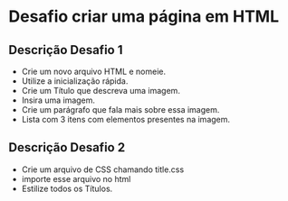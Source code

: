 # Desafio criar uma página em HTML

## Descrição Desafio 1

- Crie um novo arquivo HTML e nomeie.
- Utilize a inicialização rápida.
- Crie um Título que descreva uma imagem.
- Insira uma imagem.
- Crie um parágrafo que fala mais sobre essa imagem.
- Lista com 3 itens com elementos presentes na imagem.

## Descrição Desafio 2

- Crie um arquivo de CSS chamando title.css
- importe esse arquivo no html
- Estilize todos os Títulos.